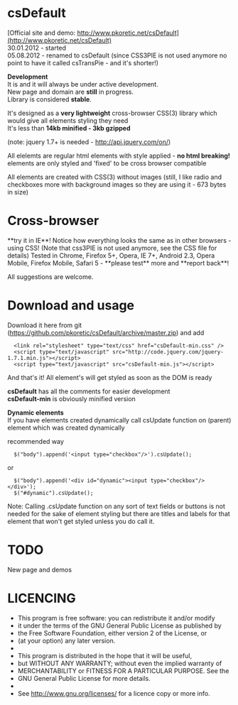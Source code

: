 <h1>
      csDefault
</h1>

 
 
[Official site and demo: http://www.pkoretic.net/csDefault](http://www.pkoretic.net/csDefault)  
30.01.2012 - started  
05.08.2012 - renamed to csDefault (since CSS3PIE is not used anymore no point to have it called csTransPie - and it's shorter!)


**Development**  
It is and it will always be under active development.   
New page and domain are **still** in progress.  
Library is considered **stable**.   

It's designed as a **very lightweight** cross-browser CSS(3) library which would give all elements styling they need  
It's less than **14kb minified - 3kb gzipped** 

(note: jquery 1.7+ is needed - http://api.jquery.com/on/)

All elelemts are regular html elements with style applied - **no html breaking!**  
elements are only styled and 'fixed' to be cross browser compatible 

All elements are created with CSS(3) without images (still, I like radio and checkboxes more with background images so they are using it - 673 bytes in size)

<h1>
      Cross-browser
</h1>
**try it in IE**! Notice how everything looks the same as in other browsers - using CSS!  
(Note that css3PIE is not used anymore, see the CSS file for details)  
Tested in Chrome, Firefox 5+, Opera, IE 7+, Android 2.3, Opera Mobile, Firefox Mobile, Safari 5 - **please test** more and **report back**!  

All suggestions are welcome.  

Download and usage
=======================   
Download it here from git (https://github.com/pkoretic/csDefault/archive/master.zip) and add  

      <link rel="stylesheet" type="text/css" href="csDefault-min.css" />  
      <script type="text/javascript" src="http://code.jquery.com/jquery-1.7.1.min.js"></script>  
      <script type="text/javascript" src="csDefault-min.js"></script>  

And that's it! All element's will  get styled as soon as the DOM is ready  
  

**csDefault** has all the comments for easier development  
**csDefault-min** is obviously minified version  



**Dynamic elements**  
If you have elements created dynamically call csUpdate function on (parent) element which was created dynamically

recommended way
      
      $("body").append('<input type="checkbox"/>').csUpdate();

or

      $("body").append('<div id="dynamic"><input type="checkbox"/></div>');  
      $("#dynamic").csUpdate();
            
Note: Calling .csUpdate function on any sort of text fields or buttons is not needed for the sake of element styling but there are titles and labels for that element that won't get styled unless you do call it.

TODO
========================
New page and demos  



LICENCING
==================================================================================
 *    This program is free software: you can redistribute it and/or modify
 *    it under the terms of the GNU General Public License as published by
 *    the Free Software Foundation, either version 2 of the License, or
 *    (at your option) any later version.
 *
 *    This program is distributed in the hope that it will be useful,
 *    but WITHOUT ANY WARRANTY; without even the implied warranty of
 *    MERCHANTABILITY or FITNESS FOR A PARTICULAR PURPOSE.  See the
 *    GNU General Public License for more details.
 *
 *    See <http://www.gnu.org/licenses/> for a licence copy or more info.
